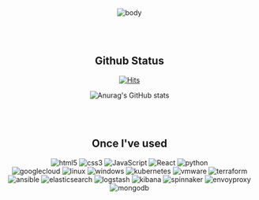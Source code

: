 
<br>
<div align="center"> 

![body](https://capsule-render.vercel.app/api?type=cylinder&&color=gradient&customColorList=0,2,3&text=Welcome+to+Haejin's+GitHub!&height=200&fontSize=40)


<!-- [![Typing SVG](https://readme-typing-svg.demolab.com?font=Alkatra&weight=500&size=45&duration=4000&pause=3&color=6994CDEE&center=false&vCenter=false&multiline=true&repeat=true&width=1000&height=100&lines=Welcome+to+Mason's+GitHub!👋)](https://git.io/typing-svg) -->
 
 
<br> <br>
 ## Github Status
[![Hits](https://hits.seeyoufarm.com/api/count/incr/badge.svg?url=https%3A%2F%2Fgithub.com%2FHaeJinS2&count_bg=%23FFB1C0&title_bg=%23555555&icon=&icon_color=%23E7E7E7&title=hits&edge_flat=false)](https://hits.seeyoufarm.com)

![Anurag's GitHub stats](https://github-readme-stats.vercel.app/api?username=mason-ko&show_icons=true&theme=transparent)


<br> <br>
## Once I've used 
![html5](https://img.shields.io/badge/html5-E34F26.svg?&style=for-the-badge&logo=html5&logoColor=white)
![css3](https://img.shields.io/badge/css3-1572B6.svg?&style=for-the-badge&logo=css3&logoColor=white)
![JavaScript](https://img.shields.io/badge/JavaScript-F7DF1E.svg?&style=for-the-badge&logo=JavaScript&logoColor=white)
![React](https://img.shields.io/badge/React-61DAFB.svg?&style=for-the-badge&logo=React&logoColor=white)
![python](https://img.shields.io/badge/python-3776AB.svg?&style=for-the-badge&logo=python&logoColor=white) <br>
![googlecloud](https://img.shields.io/badge/googlecloud-4285F4.svg?&style=for-the-badge&logo=googlecloud&logoColor=black)
![linux](https://img.shields.io/badge/linux-FCC624.svg?&style=for-the-badge&logo=linux&logoColor=black)
![windows](https://img.shields.io/badge/windowsserver-0078D6.svg?&style=for-the-badge&logo=windows&logoColor=black)
![kubernetes](https://img.shields.io/badge/kubernetes-326CE5.svg?&style=for-the-badge&logo=kubernetes&logoColor=black)
![vmware](https://img.shields.io/badge/vmware-607078.svg?&style=for-the-badge&logo=vmware&logoColor=black)
![terraform](https://img.shields.io/badge/terraform-7B42BC.svg?&style=for-the-badge&logo=terraform&logoColor=black)
![ansible](https://img.shields.io/badge/ansible-EE0000.svg?&style=for-the-badge&logo=ansible&logoColor=black)
![elasticsearch](https://img.shields.io/badge/elasticsearch-005571.svg?&style=for-the-badge&logo=elasticsearch&logoColor=black)
![logstash](https://img.shields.io/badge/logstash-005571.svg?&style=for-the-badge&logo=logstash&logoColor=black)
![kibana](https://img.shields.io/badge/kibana-005571.svg?&style=for-the-badge&logo=kibana&logoColor=black)
![spinnaker](https://img.shields.io/badge/spinnaker-139BB4.svg?&style=for-the-badge&logo=spinnaker&logoColor=black)
![envoyproxy](https://img.shields.io/badge/envoyproxy-AC6199.svg?&style=for-the-badge&logo=envoyproxy&logoColor=black)
![mongodb](https://img.shields.io/badge/mongodb-47A248.svg?&style=for-the-badge&logo=mongodb&logoColor=black)
  </div>
